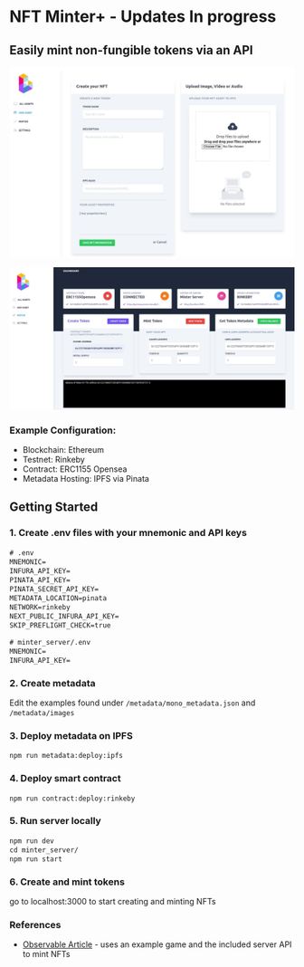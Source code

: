 # NFT Minter+ - Updates In progress

## Easily mint non-fungible tokens via an API

![NFT Minter Create](docs/screenshot_create_nft.jpg)

![NFT Minter](docs/minter_v01.jpg)

### Example Configuration: 
* Blockchain: Ethereum
* Testnet: Rinkeby
* Contract: ERC1155 Opensea
* Metadata Hosting: IPFS via Pinata

## Getting Started

### 1. Create .env files with your mnemonic and API keys

```
# .env
MNEMONIC=
INFURA_API_KEY=
PINATA_API_KEY=
PINATA_SECRET_API_KEY=
METADATA_LOCATION=pinata
NETWORK=rinkeby
NEXT_PUBLIC_INFURA_API_KEY=
SKIP_PREFLIGHT_CHECK=true
```

```
# minter_server/.env
MNEMONIC=
INFURA_API_KEY=
```


### 2. Create metadata

Edit the examples found under ```/metadata/mono_metadata.json``` and ```/metadata/images```

### 3. Deploy metadata on IPFS

```
npm run metadata:deploy:ipfs 
```

### 4. Deploy smart contract
```
npm run contract:deploy:rinkeby
```

### 5. Run server locally

```
npm run dev
cd minter_server/
npm run start
```

### 6. Create and mint tokens
go to localhost:3000 to start creating and minting NFTs


### References

* [Observable Article](https://observablehq.com/@polats/web-3-0-explorable-3-nfts-game-items-with-real-world-value) - uses an example game and the included server API to mint NFTs
